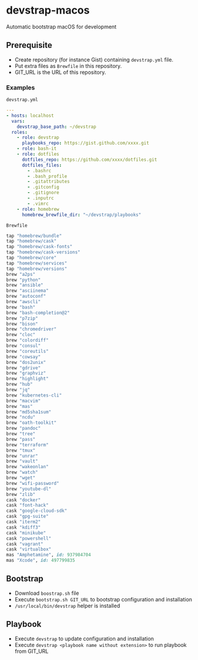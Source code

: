# devstrap-macos
Automatic bootstrap macOS for development

## Prerequisite
- Create repository (for instance Gist) containing `devstrap.yml` file.
- Put extra files as `Brewfile` in this repository.
- GIT_URL is the URL of this repository.

### Examples
`devstrap.yml` 
``` yaml
---
- hosts: localhost
  vars:
    devstrap_base_path: ~/devstrap
  roles:
    - role: devstrap
      playbooks_repo: https://gist.github.com/xxxx.git
    - role: bash-it
    - role: dotfiles
      dotfiles_repo: https://github.com/xxxx/dotfiles.git
      dotfiles_files:
        - .bashrc
        - .bash_profile
        - .gitattributes
        - .gitconfig
        - .gitignore
        - .inputrc
        - .vimrc
    - role: homebrew
      homebrew_brewfile_dir: "~/devstrap/playbooks"
```

`Brewfile`
``` ruby
tap "homebrew/bundle"
tap "homebrew/cask"
tap "homebrew/cask-fonts"
tap "homebrew/cask-versions"
tap "homebrew/core"
tap "homebrew/services"
tap "homebrew/versions"
brew "a2ps"
brew "python"
brew "ansible"
brew "asciinema"
brew "autoconf"
brew "awscli"
brew "bash"
brew "bash-completion@2"
brew "p7zip"
brew "bison"
brew "chromedriver"
brew "cloc"
brew "colordiff"
brew "consul"
brew "coreutils"
brew "cowsay"
brew "dos2unix"
brew "gdrive"
brew "graphviz"
brew "highlight"
brew "hub"
brew "jq"
brew "kubernetes-cli"
brew "macvim"
brew "mas"
brew "md5sha1sum"
brew "ncdu"
brew "oath-toolkit"
brew "pandoc"
brew "tree"
brew "pass"
brew "terraform"
brew "tmux"
brew "unrar"
brew "vault"
brew "wakeonlan"
brew "watch"
brew "wget"
brew "wifi-password"
brew "youtube-dl"
brew "zlib"
cask "docker"
cask "font-hack"
cask "google-cloud-sdk"
cask "gpg-suite"
cask "iterm2"
cask "kdiff3"
cask "minikube"
cask "powershell"
cask "vagrant"
cask "virtualbox"
mas "Amphetamine", id: 937984704
mas "Xcode", id: 497799835
```

## Bootstrap
- Download `boostrap.sh` file
- Execute `bootstrap.sh GIT_URL` to bootstrap configuration and installation
- `/usr/local/bin/devstrap` helper is installed

## Playbook
- Execute `devstrap` to update configuration and installation
- Execute `devstrap <playbook name without extension>` to run playbook from GIT_URL
